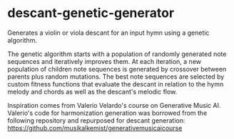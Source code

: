 # descant-genetic-generator
Generates a violin or viola descant for an input hymn using a genetic algorithm.

The genetic algorithm starts with a population of randomly generated note sequences and iteratively improves them. At each iteration, a new population of children note sequences is generated by crossover between parents plus random mutations. The best note sequences are selected by custom fitness functions that evaluate the descant in relation to the hymn melody and chords as well as the descant's melodic flow.

Inspiration comes from Valerio Velardo's course on Generative Music AI. Valerio's code for harmonization generation was borrowed from the following repository and repurposed for descant generation:
https://github.com/musikalkemist/generativemusicaicourse
